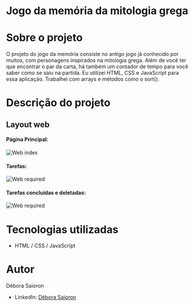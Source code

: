 # Jogo da memória da mitologia grega

# Sobre o projeto

O projeto do jogo da memória consiste no antigo jogo já conhecido por muitos, com personagens inspirados na mitologia grega. Além de você ter que encontrar o par da carta, há também um contador de tempo para você saber como se saiu na partida. Eu utilizei HTML, CSS e JavaScript para essa aplicação. Trabalhei com arrays e métodos como o sort(). 


# Descrição do projeto

## Layout web
#### Página Principal:

![Web index]()

#### Tarefas: 

![Web required]()

#### Tarefas concluídas e deletadas:

![Web required]()

# Tecnologias utilizadas

- HTML / CSS / JavaScript 

# Autor

Débora Saioron

- LinkedIn: [Débora Saioron](https://www.linkedin.com/in/deborasaioron/)
